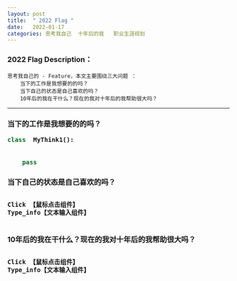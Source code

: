 ```yaml
---
layout: post
title:  " 2022 Flag "
date:   2022-01-17 
categories: 思考我自己  十年后的我   职业生涯规划
---
```

### 2022  Flag   Description：
    思考我自己的 - Feature，本文主要围绕三大问题 ： 
        当下的工作是我想要的的吗？ 
        当下自己的状态是自己喜欢的吗？
        10年后的我在干什么？现在的我对十年后的我帮助很大吗？

---

<h3> 当下的工作是我想要的的吗？ 



```python
class  MyThink1():
    

    pass


```



<h3> 当下自己的状态是自己喜欢的吗？

```python

Click 【鼠标点击组件】 
Type_info【文本输入组件】  



```


<h3> 10年后的我在干什么？现在的我对十年后的我帮助很大吗？


```python

Click 【鼠标点击组件】 
Type_info【文本输入组件】  



```
